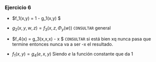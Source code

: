 ### Ejercicio 6

- $f_1(x,y) = 1 - g_1(x,y) $

- $g_2(x,y,w,z) = f_3(x,z,\Phi_y(w))$ `CONSULTAR` general

- $f_4(x) = g_3(x,x,x) - x $ `CONSULTAR` si está bien xq nunca pasa que termine entonces nunca va a ser -x el resultado.

- $f_1(x,y) = g_4(e,x,y)$ Siendo $e$ la función constante que da 1